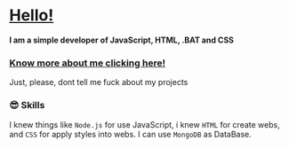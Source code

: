 # [Hello!](https://github.com/drexxdv)
**I am a simple developer of JavaScript, HTML, .BAT and CSS**
### [Know more about me clicking here!](https://github.com/drexxdv/about-me/blob/main/README.md)
Just, please, dont tell me fuck about my projects
### 😎 Skills
I knew things like `Node.js` for use JavaScript, i knew `HTML` for create webs, and `CSS` for apply styles into webs. I can use `MongoDB` as DataBase.
